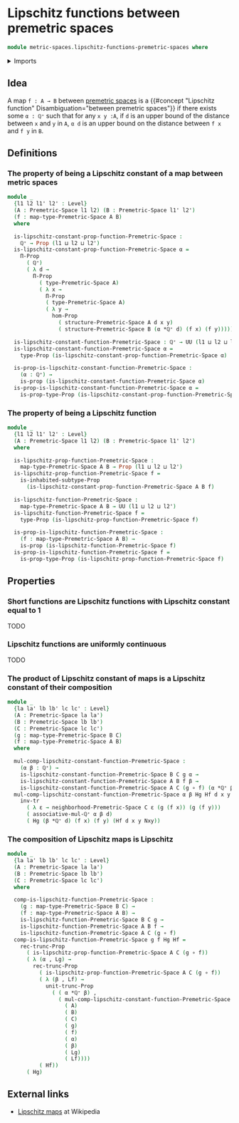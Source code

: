 # Lipschitz functions between premetric spaces

```agda
module metric-spaces.lipschitz-functions-premetric-spaces where
```

<details><summary>Imports</summary>

```agda
open import elementary-number-theory.positive-rational-numbers

open import foundation.dependent-pair-types
open import foundation.equivalences
open import foundation.existential-quantification
open import foundation.function-extensionality
open import foundation.function-types
open import foundation.homotopies
open import foundation.identity-types
open import foundation.inhabited-subtypes
open import foundation.logical-equivalences
open import foundation.propositional-truncations
open import foundation.propositions
open import foundation.sequences
open import foundation.sets
open import foundation.subtypes
open import foundation.transport-along-identifications
open import foundation.universe-levels

open import metric-spaces.isometries-premetric-spaces
open import metric-spaces.premetric-spaces
open import metric-spaces.short-functions-premetric-spaces
open import metric-spaces.uniformly-continuous-functions-premetric-spaces
```

</details>

## Idea

A map `f : A → B` between [premetric spaces](metric-spaces.premetric-spaces.md)
is a {{#concept "Lipschitz function" Disambiguation="between premetric spaces"}}
if there exists some `α : ℚ⁺` such that for any `x y :A`, if `d` is an upper
bound of the distance between `x` and `y` in `A`, `α d` is an upper bound on the
distance between `f x` and `f y` in `B`.

## Definitions

### The property of being a Lipschitz constant of a map between metric spaces

```agda
module _
  {l1 l2 l1' l2' : Level}
  (A : Premetric-Space l1 l2) (B : Premetric-Space l1' l2')
  (f : map-type-Premetric-Space A B)
  where

  is-lipschitz-constant-prop-function-Premetric-Space :
    ℚ⁺ → Prop (l1 ⊔ l2 ⊔ l2')
  is-lipschitz-constant-prop-function-Premetric-Space α =
    Π-Prop
      ( ℚ⁺)
      ( λ d →
        Π-Prop
          ( type-Premetric-Space A)
          ( λ x →
            Π-Prop
            ( type-Premetric-Space A)
            ( λ y →
              hom-Prop
                ( structure-Premetric-Space A d x y)
                ( structure-Premetric-Space B (α *ℚ⁺ d) (f x) (f y)))))

  is-lipschitz-constant-function-Premetric-Space : ℚ⁺ → UU (l1 ⊔ l2 ⊔ l2')
  is-lipschitz-constant-function-Premetric-Space α =
    type-Prop (is-lipschitz-constant-prop-function-Premetric-Space α)

  is-prop-is-lipschitz-constant-function-Premetric-Space :
    (α : ℚ⁺) →
    is-prop (is-lipschitz-constant-function-Premetric-Space α)
  is-prop-is-lipschitz-constant-function-Premetric-Space α =
    is-prop-type-Prop (is-lipschitz-constant-prop-function-Premetric-Space α)
```

### The property of being a Lipschitz function

```agda
module _
  {l1 l2 l1' l2' : Level}
  (A : Premetric-Space l1 l2) (B : Premetric-Space l1' l2')
  where

  is-lipschitz-prop-function-Premetric-Space :
    map-type-Premetric-Space A B → Prop (l1 ⊔ l2 ⊔ l2')
  is-lipschitz-prop-function-Premetric-Space f =
    is-inhabited-subtype-Prop
      (is-lipschitz-constant-prop-function-Premetric-Space A B f)

  is-lipschitz-function-Premetric-Space :
    map-type-Premetric-Space A B → UU (l1 ⊔ l2 ⊔ l2')
  is-lipschitz-function-Premetric-Space f =
    type-Prop (is-lipschitz-prop-function-Premetric-Space f)

  is-prop-is-lipschitz-function-Premetric-Space :
    (f : map-type-Premetric-Space A B) →
    is-prop (is-lipschitz-function-Premetric-Space f)
  is-prop-is-lipschitz-function-Premetric-Space f =
    is-prop-type-Prop (is-lipschitz-prop-function-Premetric-Space f)
```

## Properties

### Short functions are Lipschitz functions with Lipschitz constant equal to 1

TODO

### Lipschitz functions are uniformly continuous

TODO

### The product of Lipschitz constant of maps is a Lipschitz constant of their composition

```agda
module _
  {la la' lb lb' lc lc' : Level}
  (A : Premetric-Space la la')
  (B : Premetric-Space lb lb')
  (C : Premetric-Space lc lc')
  (g : map-type-Premetric-Space B C)
  (f : map-type-Premetric-Space A B)
  where

  mul-comp-lipschitz-constant-function-Premetric-Space :
    (α β : ℚ⁺) →
    is-lipschitz-constant-function-Premetric-Space B C g α →
    is-lipschitz-constant-function-Premetric-Space A B f β →
    is-lipschitz-constant-function-Premetric-Space A C (g ∘ f) (α *ℚ⁺ β)
  mul-comp-lipschitz-constant-function-Premetric-Space α β Hg Hf d x y Nxy =
    inv-tr
      ( λ ε → neighborhood-Premetric-Space C ε (g (f x)) (g (f y)))
      ( associative-mul-ℚ⁺ α β d)
      ( Hg (β *ℚ⁺ d) (f x) (f y) (Hf d x y Nxy))
```

### The composition of Lipschitz maps is Lipschitz

```agda
module _
  {la la' lb lb' lc lc' : Level}
  (A : Premetric-Space la la')
  (B : Premetric-Space lb lb')
  (C : Premetric-Space lc lc')
  where

  comp-is-lipschitz-function-Premetric-Space :
    (g : map-type-Premetric-Space B C) →
    (f : map-type-Premetric-Space A B) →
    is-lipschitz-function-Premetric-Space B C g →
    is-lipschitz-function-Premetric-Space A B f →
    is-lipschitz-function-Premetric-Space A C (g ∘ f)
  comp-is-lipschitz-function-Premetric-Space g f Hg Hf =
    rec-trunc-Prop
      ( is-lipschitz-prop-function-Premetric-Space A C (g ∘ f))
      ( λ (α , Lg) →
        rec-trunc-Prop
          ( is-lipschitz-prop-function-Premetric-Space A C (g ∘ f))
          ( λ (β , Lf) →
            unit-trunc-Prop
              ( ( α *ℚ⁺ β) ,
                ( mul-comp-lipschitz-constant-function-Premetric-Space
                  ( A)
                  ( B)
                  ( C)
                  ( g)
                  ( f)
                  ( α)
                  ( β)
                  ( Lg)
                  ( Lf))))
          ( Hf))
      ( Hg)
```

## External links

- [Lipschitz maps](https://en.wikipedia.org/wiki/Lipschitz_continuity) at
  Wikipedia
